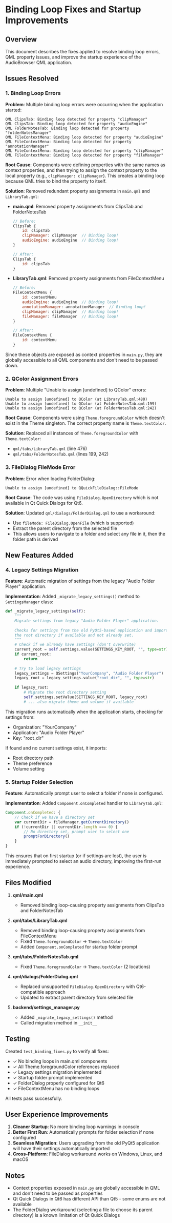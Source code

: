 # Binding Loop Fixes and Startup Improvements

## Overview

This document describes the fixes applied to resolve binding loop errors, QML property issues, and improve the startup experience of the AudioBrowser QML application.

## Issues Resolved

### 1. Binding Loop Errors

**Problem**: Multiple binding loop errors were occurring when the application started:
```
QML ClipsTab: Binding loop detected for property "clipManager"
QML ClipsTab: Binding loop detected for property "audioEngine"
QML FolderNotesTab: Binding loop detected for property "folderNotesManager"
QML FileContextMenu: Binding loop detected for property "audioEngine"
QML FileContextMenu: Binding loop detected for property "annotationManager"
QML FileContextMenu: Binding loop detected for property "clipManager"
QML FileContextMenu: Binding loop detected for property "fileManager"
```

**Root Cause**: Components were defining properties with the same names as context properties, and then trying to assign the context property to the local property (e.g., `clipManager: clipManager`). This creates a binding loop because QML tries to bind the property to itself.

**Solution**: Removed redundant property assignments in `main.qml` and `LibraryTab.qml`:

- **main.qml**: Removed property assignments from ClipsTab and FolderNotesTab
  ```qml
  // Before:
  ClipsTab {
      id: clipsTab
      clipManager: clipManager  // Binding loop!
      audioEngine: audioEngine  // Binding loop!
  }
  
  // After:
  ClipsTab {
      id: clipsTab
  }
  ```

- **LibraryTab.qml**: Removed property assignments from FileContextMenu
  ```qml
  // Before:
  FileContextMenu {
      id: contextMenu
      audioEngine: audioEngine  // Binding loop!
      annotationManager: annotationManager  // Binding loop!
      clipManager: clipManager  // Binding loop!
      fileManager: fileManager  // Binding loop!
  }
  
  // After:
  FileContextMenu {
      id: contextMenu
  }
  ```

Since these objects are exposed as context properties in `main.py`, they are globally accessible to all QML components and don't need to be passed down.

### 2. QColor Assignment Errors

**Problem**: Multiple "Unable to assign [undefined] to QColor" errors:
```
Unable to assign [undefined] to QColor (at LibraryTab.qml:480)
Unable to assign [undefined] to QColor (at FolderNotesTab.qml:199)
Unable to assign [undefined] to QColor (at FolderNotesTab.qml:242)
```

**Root Cause**: Components were using `Theme.foregroundColor` which doesn't exist in the Theme singleton. The correct property name is `Theme.textColor`.

**Solution**: Replaced all instances of `Theme.foregroundColor` with `Theme.textColor`:

- `qml/tabs/LibraryTab.qml` (line 476)
- `qml/tabs/FolderNotesTab.qml` (lines 199, 242)

### 3. FileDialog FileMode Error

**Problem**: Error when loading FolderDialog:
```
Unable to assign [undefined] to QQuickFileDialog::FileMode
```

**Root Cause**: The code was using `FileDialog.OpenDirectory` which is not available in Qt Quick Dialogs for Qt6.

**Solution**: Updated `qml/dialogs/FolderDialog.qml` to use a workaround:
- Use `fileMode: FileDialog.OpenFile` (which is supported)
- Extract the parent directory from the selected file
- This allows users to navigate to a folder and select any file in it, then the folder path is derived

## New Features Added

### 4. Legacy Settings Migration

**Feature**: Automatic migration of settings from the legacy "Audio Folder Player" application.

**Implementation**: Added `_migrate_legacy_settings()` method to `SettingsManager` class:

```python
def _migrate_legacy_settings(self):
    """
    Migrate settings from legacy "Audio Folder Player" application.
    
    Checks for settings from the old PyQt5-based application and imports
    the root directory if available and not already set.
    """
    # Check if we already have settings (don't overwrite)
    current_root = self.settings.value(SETTINGS_KEY_ROOT, "", type=str)
    if current_root:
        return
    
    # Try to load legacy settings
    legacy_settings = QSettings("YourCompany", "Audio Folder Player")
    legacy_root = legacy_settings.value("root_dir", "", type=str)
    
    if legacy_root:
        # Migrate the root directory setting
        self.settings.setValue(SETTINGS_KEY_ROOT, legacy_root)
        # ... also migrate theme and volume if available
```

This migration runs automatically when the application starts, checking for settings from:
- Organization: "YourCompany"
- Application: "Audio Folder Player"
- Key: "root_dir"

If found and no current settings exist, it imports:
- Root directory path
- Theme preference
- Volume setting

### 5. Startup Folder Selection

**Feature**: Automatically prompt user to select a folder if none is configured.

**Implementation**: Added `Component.onCompleted` handler to `LibraryTab.qml`:

```qml
Component.onCompleted: {
    // Check if we have a directory set
    var currentDir = fileManager.getCurrentDirectory()
    if (!currentDir || currentDir.length === 0) {
        // No directory set, prompt user to select one
        promptForDirectory()
    }
}
```

This ensures that on first startup (or if settings are lost), the user is immediately prompted to select an audio directory, improving the first-run experience.

## Files Modified

1. **qml/main.qml**
   - Removed binding loop-causing property assignments from ClipsTab and FolderNotesTab

2. **qml/tabs/LibraryTab.qml**
   - Removed binding loop-causing property assignments from FileContextMenu
   - Fixed `Theme.foregroundColor` → `Theme.textColor`
   - Added `Component.onCompleted` for startup folder prompt

3. **qml/tabs/FolderNotesTab.qml**
   - Fixed `Theme.foregroundColor` → `Theme.textColor` (2 locations)

4. **qml/dialogs/FolderDialog.qml**
   - Replaced unsupported `FileDialog.OpenDirectory` with Qt6-compatible approach
   - Updated to extract parent directory from selected file

5. **backend/settings_manager.py**
   - Added `_migrate_legacy_settings()` method
   - Called migration method in `__init__`

## Testing

Created `test_binding_fixes.py` to verify all fixes:
- ✓ No binding loops in main.qml components
- ✓ All Theme.foregroundColor references replaced
- ✓ Legacy settings migration implemented
- ✓ Startup folder prompt implemented
- ✓ FolderDialog properly configured for Qt6
- ✓ FileContextMenu has no binding loops

All tests pass successfully.

## User Experience Improvements

1. **Cleaner Startup**: No more binding loop warnings in console
2. **Better First Run**: Automatically prompts for folder selection if none configured
3. **Seamless Migration**: Users upgrading from the old PyQt5 application will have their settings automatically imported
4. **Cross-Platform**: FileDialog workaround works on Windows, Linux, and macOS

## Notes

- Context properties exposed in `main.py` are globally accessible in QML and don't need to be passed as properties
- Qt Quick Dialogs in Qt6 has different API than Qt5 - some enums are not available
- The FolderDialog workaround (selecting a file to choose its parent directory) is a known limitation of Qt Quick Dialogs
